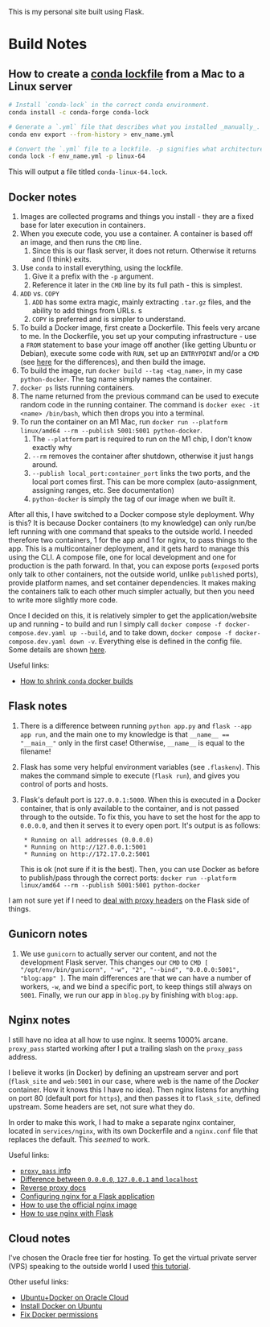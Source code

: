 This is my personal site built using Flask.

# Build Notes

## How to create a [conda lockfile](https://github.com/conda-incubator/conda-lock) from a Mac to a Linux server

```sh
# Install `conda-lock` in the correct conda environment.
conda install -c conda-forge conda-lock

# Generate a `.yml` file that describes what you installed _manually_.
conda env export --from-history > env_name.yml

# Convert the `.yml` file to a lockfile. -p signifies what architecture you're targeting
conda lock -f env_name.yml -p linux-64
```

This will output a file titled `conda-linux-64.lock`.

## Docker notes

1. Images are collected programs and things you install - they are a fixed base
   for later execution in containers.
2. When you execute code, you use a container. A container is based off an
   image, and then runs the `CMD` line.
   1. Since this is our flask server, it does not return. Otherwise it returns
      and (I think) exits.
3. Use `conda` to install everything, using the lockfile.
   1. Give it a prefix with the `-p` argument.
   2. Reference it later in the `CMD` line by its full path - this is simplest.
4. `ADD` vs. `COPY`
   1. `ADD` has some extra magic, mainly extracting `.tar.gz` files, and the
      ability to add things from URLs. s
   2. `COPY` is preferred and is simpler to understand.
5. To build a Docker image, first create a Dockerfile. This feels very arcane to
   me. In the Dockerfile, you set up your computing infrastructure - use a
   `FROM` statement to base your image off another (like getting Ubuntu or
   Debian), execute some code with `RUN`, set up an `ENTRYPOINT` and/or a `CMD`
   (see
   [here](https://stackoverflow.com/questions/21553353/what-is-the-difference-between-cmd-and-entrypoint-in-a-dockerfile)
   for the differences), and then build the image.
6. To build the image, run `docker build --tag <tag_name>`, in my case
   `python-docker`. The tag name simply names the container.
7. `docker ps` lists running containers.
8. The name returned from the previous command can be used to execute random
   code in the running container. The command is
   `docker exec -it <name> /bin/bash`, which then drops you into a terminal.
9. To run the container on an M1 Mac, run
   `docker run --platform linux/amd64 --rm --publish 5001:5001 python-docker`.
   1. The `--platform` part is required to run on the M1 chip, I don't know
      exactly why
   2. `--rm` removes the container after shutdown, otherwise it just hangs
      around.
   3. `--publish local_port:container_port` links the two ports, and the local
      port comes first. This can be more complex (auto-assignment, assigning
      ranges, etc. See documentation)
   4. `python-docker` is simply the tag of our image when we built it.

After all this, I have switched to a Docker compose style deployment. Why is
this? It is because Docker containers (to my knowledge) can only run/be left
running with one command that speaks to the outside world. I needed therefore
two containers, 1 for the app and 1 for nginx, to pass things to the app. This
is a multicontainer deployment, and it gets hard to manage this using the CLI. A
compose file, one for local development and one for production is the path
forward. In that, you can expose ports (`expose`d ports only talk to other
containers, not the outside world, unlike `publish`ed ports), provide platform
names, and set container dependencies. It makes making the containers talk to
each other much simpler actually, but then you need to write more slightly more
code.

Once I decided on this, it is relatively simpler to get the application/website
up and running - to build and run I simply call
`docker compose -f docker-compose.dev.yaml up --build`, and to take down,
`docker compose -f docker-compose.dev.yaml down -v`. Everything else is defined
in the config file. Some details are shown
[here](https://www.python4networkengineers.com/posts/python-intermediate/how_to_run_an_app_with_docker/).

Useful links:

- [How to shrink `conda` docker builds](https://uwekorn.com/2021/03/01/deploying-conda-environments-in-docker-how-to-do-it-right.html)

## Flask notes

1. There is a difference between running `python app.py` and
   `flask --app app run`, and the main one to my knowledge is that
   `__name__ == "__main__"` only in the first case! Otherwise, `__name__` is
   equal to the filename!
2. Flask has some very helpful environment variables (see `.flaskenv`). This
   makes the command simple to execute (`flask run`), and gives you control of
   ports and hosts.
3. Flask's default port is `127.0.0.1:5000`. When this is executed in a Docker
   container, that is only available to the container, and is not passed through
   to the outside. To fix this, you have to set the host for the app to
   `0.0.0.0`, and then it serves it to every open port. It's output is as
   follows:

   ```
    * Running on all addresses (0.0.0.0)
    * Running on http://127.0.0.1:5001
    * Running on http://172.17.0.2:5001
   ```

   This is ok (not sure if it is the best). Then, you can use Docker as before
   to publish/pass through the correct ports:
   `docker run --platform linux/amd64 --rm --publish 5001:5001 python-docker`

I am not sure yet if I need to
[deal with proxy headers](https://flask.palletsprojects.com/en/2.2.x/deploying/proxy_fix/)
on the Flask side of things.

## Gunicorn notes

1. We use `gunicorn` to actually server our content, and not the development
   Flask server. This changes our `CMD` to
   `CMD [ "/opt/env/bin/gunicorn", "-w", "2", "--bind", "0.0.0.0:5001", "blog:app" ]`.
   The main differences are that we can have a number of workers, `-w`, and we
   bind a specific port, to keep things still always on `5001`. Finally, we run
   our app in `blog.py` by finishing with `blog:app`.

## Nginx notes

I still have no idea at all how to use nginx. It seems 1000% arcane.
`proxy_pass` started working after I put a trailing slash on the `proxy_pass`
address.

I believe it works (in Docker) by defining an upstream server and port
(`flask_site` and `web:5001` in our case, where web is the name of the _Docker_
container. How it knows this I have no idea). Then nginx listens for anything on
port 80 (default port for `https`), and then passes it to `flask_site`, defined
upstream. Some headers are set, not sure what they do.

In order to make this work, I had to make a separate nginx container, located in
`services/nginx`, with its own Dockerfile and a `nginx.conf` file that replaces
the default. This _seemed_ to work.

Useful links:

- [`proxy_pass` info](https://dev.to/danielkun/nginx-everything-about-proxypass-2ona)
- [Difference between `0.0.0.0`, `127.0.0.1` and `localhost`](https://stackoverflow.com/questions/20778771/what-is-the-difference-between-0-0-0-0-127-0-0-1-and-localhost)
- [Reverse proxy docs](https://docs.nginx.com/nginx/admin-guide/web-server/reverse-proxy/)
- [Configuring nginx for a Flask application](https://www.patricksoftwareblog.com/how-to-configure-nginx-for-a-flask-web-application/)
- [How to use the official nginx image](https://www.docker.com/blog/how-to-use-the-official-nginx-docker-image/)
- [How to use nginx with Flask](https://linuxhint.com/use-nginx-with-flask/)

## Cloud notes

I've chosen the Oracle free tier for hosting. To get the virtual private server
(VPS) speaking to the outside world I used
[this tutorial](https://docs.oracle.com/en-us/iaas/developer-tutorials/tutorials/apache-on-ubuntu/01oci-ubuntu-apache-summary.htm).

Other useful links:

- [Ubuntu+Docker on Oracle Cloud](https://medium.com/oracledevs/run-always-free-docker-container-on-oracle-cloud-infrastructure-c88e36b65610)
- [Install Docker on Ubuntu](https://docs.docker.com/engine/install/ubuntu/)
- [Fix Docker permissions](https://www.digitalocean.com/community/questions/how-to-fix-docker-got-permission-denied-while-trying-to-connect-to-the-docker-daemon-socket)

